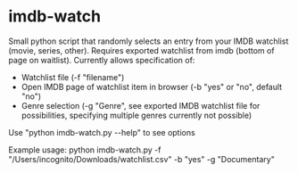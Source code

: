 # imdb-watch
Small python script that randomly selects an entry from your IMDB watchlist (movie, series, other).
Requires exported watchlist from imdb (bottom of page on waitlist).
Currently allows specification of:
- Watchlist file (-f "filename")
- Open IMDB page of watchlist item in browser (-b "yes" or "no", default "no")
- Genre selection (-g "Genre", see exported IMDB watchlist file for possibilities, specifying multiple genres currently not possible)

Use "python imdb-watch.py --help" to see options

Example usage:
python imdb-watch.py -f "/Users/incognito/Downloads/watchlist.csv" -b "yes" -g "Documentary"
